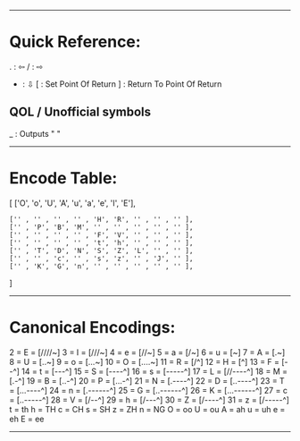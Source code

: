 --------
# Quick Reference:

. : ⇦
/ : ⇨
- : ⇩
[ : Set Point Of Return
] : Return To Point Of Return

## QOL / Unofficial symbols

_ : Outputs " "


--------
# Encode Table:

[
    ['O', 'o', 'U', 'A', 'u', 'a', 'e', 'I', 'E'],

    ['' , '' , '' , '' , 'H', 'R', '' , '' , '' ],
    ['' , 'P', 'B', 'M', '' , '' , '' , '' , '' ],
    ['' , '' , '' , '' , 'F', 'V', '' , '' , '' ],
    ['' , '' , '' , '' , 't', 'h', '' , '' , '' ],
    ['' , 'T', 'D', 'N', 'S', 'Z', 'L', '' , '' ],
    ['' , '' , 'c', '' , 's', 'z', '' , 'J', '' ],
    ['' , 'K', 'G', 'n', '' , '' , '' , '' , '' ],
]

--------
# Canonical Encodings:

2 = E = [////~]
3 = I = [///~]
4 = e = [//~]
5 = a = [/~]
6 = u = [~]
7 = A = [.~]
8 = U = [..~]
9 = o = [...~]
10 = O = [....~]
11 = R = [/^]
12 = H = [^]
13 = F = [--^]
14 = t = [---^]
15 = S = [----^]
16 = s = [-----^]
17 = L = [//----^]
18 = M = [.-^]
19 = B = [..-^]
20 = P = [...-^]
21 = N = [.----^]
22 = D = [..----^]
23 = T = [...----^]
24 = n = [.------^]
25 = G = [..------^]
26 = K = [...------^]
27 = c = [..-----^]
28 = V = [/--^]
29 = h = [/---^]
30 = Z = [/----^]
31 = z = [/-----^]
t = th  h = TH  c = CH  s = SH  z = ZH  n = NG
O = oo  U = ou  A = ah  u = uh  e = eh  E = ee

-------